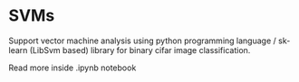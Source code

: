 # SVMs

Support vector machine analysis using python programming language / sk-learn (LibSvm based) library for binary cifar image classification.

Read more inside .ipynb notebook
